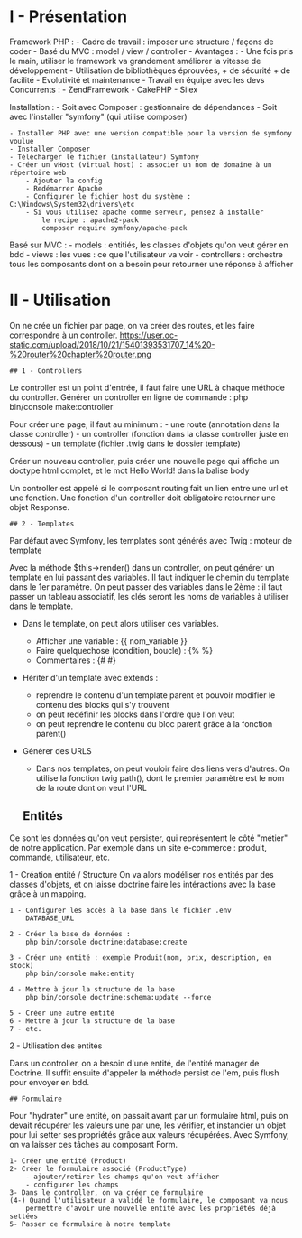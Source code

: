 # I - Présentation
Framework PHP :
    - Cadre de travail : imposer une structure / façons de coder
    - Basé du MVC : model / view / controller
    - Avantages :
        - Une fois pris le main, utiliser le framework va grandement améliorer la vitesse de développement
        - Utilisation de bibliothèques éprouvées, + de sécurité + de facilité
        - Evolutivité et maintenance
        - Travail en équipe avec les devs
Concurrents :
    - ZendFramework
    - CakePHP
    - Silex

Installation :
    - Soit avec Composer : gestionnaire de dépendances
    - Soit avec l'installer "symfony" (qui utilise composer)

    - Installer PHP avec une version compatible pour la version de symfony voulue
    - Installer Composer
    - Télécharger le fichier (installateur) Symfony
    - Créer un vHost (virtual host) : associer un nom de domaine à un répertoire web
        - Ajouter la config
        - Redémarrer Apache
        - Configurer le fichier host du système : C:\Windows\System32\drivers\etc
        - Si vous utilisez apache comme serveur, pensez à installer
            le recipe : apache2-pack
            composer require symfony/apache-pack

Basé sur MVC :
    - models : entitiés, les classes d'objets qu'on veut gérer en bdd
    - views : les vues : ce que l'utilisateur va voir
    - controllers : orchestre tous les composants dont on a besoin pour retourner une réponse à afficher
        
# II - Utilisation

On ne crée un fichier par page, on va créer des routes, et les faire correspondre à un controller.
https://user.oc-static.com/upload/2018/10/21/15401393531707_14%20-%20router%20chapter%20router.png

    ## 1 - Controllers

Le controller est un point d'entrée, il faut faire une URL à chaque méthode du controller.
Générer un controller en ligne de commande :
php bin/console make:controller

Pour créer une page, il faut au minimum :
    - une route (annotation dans la classe controller)
    - un controller (fonction dans la classe controller juste en dessous)
    - un template (fichier .twig dans le dossier template)
    
Créer un nouveau controller, puis créer une nouvelle page
qui affiche un doctype html complet, et le mot Hello World!
dans la balise body

Un controller est appelé si le composant routing fait un lien entre une
url et une fonction. Une fonction d'un controller doit obligatoire
retourner une objet Response.

    ## 2 - Templates
Par défaut avec Symfony, les templates sont générés avec Twig : moteur de template

Avec la méthode $this->render() dans un controller, on peut générer un template
en lui passant des variables.
Il faut indiquer le chemin du template dans le 1er paramètre.
On peut passer des variables dans le 2ème : il faut passer un tableau associatif,
les clés seront les noms de variables à utiliser dans le template.

- Dans le template, on peut alors utiliser ces variables.
    - Afficher une variable : {{ nom_variable }}
    - Faire quelquechose (condition, boucle) : {%  %}
    - Commentaires : {# #}
    
- Hériter d'un template avec extends :
    - reprendre le contenu d'un template parent
    et pouvoir modifier le contenu des blocks qui s'y trouvent
    - on peut redéfinir les blocks dans l'ordre que l'on veut
    - on peut reprendre le contenu du bloc parent grâce à la fonction parent()
    
- Générer des URLS
    - Dans nos templates, on peut vouloir faire des liens vers d'autres. On 
    utilise la fonction twig path(), dont le premier paramètre est le nom de 
    la route dont on veut l'URL
    
    ## Entités
Ce sont les données qu'on veut persister, qui représentent
le côté "métier" de notre application.
Par exemple dans un site e-commerce : produit, commande, utilisateur, etc.

1 - Création entité / Structure 
    On va alors modéliser nos entités par des classes d'objets,
    et on laisse doctrine faire les intéractions avec la base grâce à un mapping.
    
    1 - Configurer les accès à la base dans le fichier .env
        DATABASE_URL
        
    2 - Créer la base de données :
        php bin/console doctrine:database:create
    
    3 - Créer une entité : exemple Produit(nom, prix, description, en stock)
        php bin/console make:entity
    
    4 - Mettre à jour la structure de la base
        php bin/console doctrine:schema:update --force
        
    5 - Créer une autre entité
    6 - Mettre à jour la structure de la base
    7 - etc.
    
2 - Utilisation des entités

Dans un controller, on a besoin d'une entité, de l'entité manager de Doctrine.
Il suffit ensuite d'appeler la méthode persist de l'em, puis flush pour envoyer en bdd.

    ## Formulaire
   
Pour "hydrater" une entité, on passait avant par un formulaire html,
puis on devait récupérer les valeurs une par une, les vérifier,
et instancier un objet pour lui setter ses propriétés grâce aux valeurs
récupérées.
Avec Symfony, on va laisser ces tâches au composant Form.

    1- Créer une entité (Product)
    2- Créer le formulaire associé (ProductType)
        - ajouter/retirer les champs qu'on veut afficher
        - configurer les champs
    3- Dans le controller, on va créer ce formulaire
    (4-) Quand l'utilisateur a validé le formulaire, le composant va nous
        permettre d'avoir une nouvelle entité avec les propriétés déjà settées
    5- Passer ce formulaire à notre template


    

